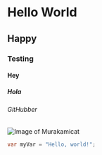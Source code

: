 # Hello World
## Happy
### Testing
#### Hey
##### Hola
###### GitHubber

![Image of Murakamicat](https://octodex.github.com/images/murakamicat.png)

``` java
var myVar = "Hello, world!";
```
